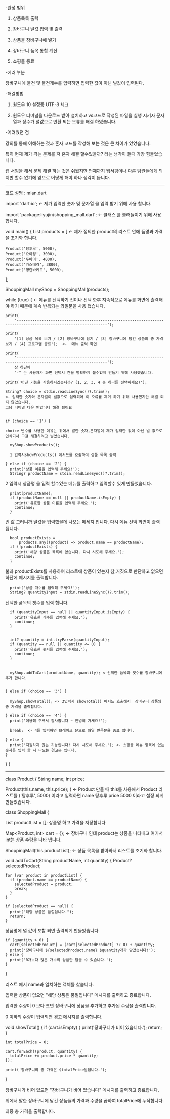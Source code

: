 -완성 범위

1. 상품목록 출력

 2. 장바구니 널값 입력 및 출력
 
 3. 상품을 장바구니에 넣기
 
 4. 장바구니 품목 통합 계산
 
 5. 쇼핑몰 종료


-에러 부분


   장바구니에 물건 및 물건개수를 입력하면 입력한 값이 아닌 널값이 입력된다.


-해결방법


1. 원도우 10 설정중 UTF-8 체크

2. 원도우 터미널을 다운로드 받아 설치하고 vs코드로 작성된 파일을 실행 시키자 문자열과 정수가 널값으로 반환 되는 오류를 해결 하였습니다.

 

-어려웠던 점


강의를 통해 이해하는 것과 혼자 코드를 작성해 보는 것은 큰 차이가 있었습니다. 

특히 현재 제가 격는 문제를 저 혼자 해결 할수있을까? 라는 생각이 들때 가장 힘들었습니다.

웹 서핑을 해서 문제 해결 하는 것은 쉬웠지만 언제까지 웹서핑이나 다른 팀원들에게 의지만 할수 없기에 앞으로 어떻게 해야 하나 생각이 듭니다.




-----------------------------------------------------------------------------------------------------------------------------------------

코드 설명 : mian.dart 

import 'dart:io'; <- 제가 입력한 숫자 및 문자열 을 입력 받기 위해 사용 합니다.

import 'package:liyujin/shopping_mall.dart'; <- 클래스 를 불러들이기 위해 사용 합니다.

void main() {
  List<Product> products = [ <- 제가 정의한 product의 리스트 안에 품명과 가격을 초기화 합니다.
  
    Product('탕후루', 5000),
    Product('요아정', 3000),
    Product('두바이', 4000),
    Product('카스테라', 3800),
    Product('명란바케트', 5000),
  ];

  ShoppingMall myShop = ShoppingMall(products);

  while (true) { <- 메뉴를 선택하기 전이나 선택 한후 지속적으로 메뉴를 화면에 출력해야 하기 때문에 계속 반복되는 와일문을 사용 했습니다.
  
    print(
        '--------------------------------------------------------------------------------------------------------------');
    
    print(
        '[1] 상품 목록 보기 / [2] 장바구니에 담기 / [3] 장바구니에 담긴 상품의 총 가격 보기 / [4] 프로그램 종료');  <-  메뉴 출력 화면
        
    print(
        '--------------------------------------------------------------------------------------------------------------'); 
        상 하단에 
        "-" 는 사용자가 화면 선택시 칸을 명확하게 볼수있게 만들기 위해 사용했습니다.     
        
    print('어떤 기능을 사용하시겠습니까? (1, 2, 3, 4 중 하나를 선택하세요)');
    
    String? choice = stdin.readLineSync()?.trim(); 
    <- 입력한 숫자와 문자열이 널값으로 입력되어 이 오류를 제거 하기 위해 사용했지만 해결 되지 않았습니다. 
    그냥 터미널 다운 받았더니 해결 됬어요  
    

    if (choice == '1') {

    choice 변수를 사용한 이유는 위에서 말한 숫자,문자열이 제가 입력한 값이 아닌 널 값으로 인식되서 그걸 해결하려고 넣었습니다.
    
      myShop.showProducts();
      
      1 입력시showProducts() 메서드를 호출하여 상품 목록 출력
      
    } else if (choice == '2') {
      print('상품 이름을 입력해 주세요!');
      String? productName = stdin.readLineSync()?.trim(); 

 2 입력시 상품명 을 입력 할수있는 메뉴를 출력하고  입력할수 있게 만들었습니다.
 
      print(productName);
      if (productName == null || productName.isEmpty) {
        print('유효한 상품 이름을 입력해 주세요.');
        continue;
      }
빈 값 그러니까 널값을 입력했을데 나오는 메세지 입니다.
      다시 메뉴 선택 화면이 출력 됩니다.
      
      bool productExists =
          products.any((product) => product.name == productName);
      if (!productExists) {
        print('해당 상품은 목록에 없습니다. 다시 시도해 주세요.');
        continue;
      }
      
불과 productExists를 사용하여 리스트에 상품이 있는지 참,거짓으로 판단하고 없으면 하단에 메시지를 출력합니다.


      print('상품 개수를 입력해 주세요!');
      String? quantityInput = stdin.readLineSync()?.trim();

선택한 품목의 갯수를 입력 합니다.
    
      if (quantityInput == null || quantityInput.isEmpty) {
        print('유효한 개수를 입력해 주세요.');
        continue;
      }

      
      int? quantity = int.tryParse(quantityInput);
      if (quantity == null || quantity <= 0) {
        print('유효한 숫자를 입력해 주세요.');
        continue;
      }


      myShop.addToCart(productName, quantity); <-선택한 품목과 갯수를 장바구니에 추가 합니다.

      
    } else if (choice == '3') {
    
      myShop.showTotal(); <- 3입력시 showTotal() 메서드 호출해서  장바구니 상품의 총 가격을 출력합니다.
      
    } else if (choice == '4') {
      print('이용해 주셔서 감사합니다 ~ 안녕히 가세요!');
      
      break;  <- 4를 입력하면 브레이크 문으로 와일 반목분을 종료 합니다.
      
    } else {
      print('지원하지 않는 기능입니다! 다시 시도해 주세요.'); <- 쇼핑몰 메뉴 항목에 없는 숫자를 입력 할 시 나오는 경고문 입니다.
    }
  }
}

--------------------------------------------------------------------------------------------------------------------------------------------------------------


class Product {
  String name;
  int price;

  Product(this.name, this.price);
} <- Product 만들 때 this를 사용해서 Product 리스트를 ('탕후루', 5000) 이라고 
      입력하면 name 탕후루 price 5000 이라고 설정 되게 만들었습니다.


class ShoppingMall {

  List<Product> productList = []; 상품명 하고 가격을 저장합니다
  
  Map<Product, int> cart = {}; <- 장바구니 인데 product는 상품을 나타내고  여기서 int는 상품 수량을 나타 냅니다.

  ShoppingMall(this.productList); <- 상품 목록을 받아와서 리스트를 조기화 합니다.


  void addToCart(String productName, int quantity) {
    Product? selectedProduct;


    for (var product in productList) {
      if (product.name == productName) {
        selectedProduct = product;
        break;
      }
    }

    if (selectedProduct == null) {
      print("해당 상품은 품절입니다.");
      return;
    }
    
상품명에 널 값이 포함 되면 출력되게 만들었습니다.

    if (quantity > 0) {
      cart[selectedProduct] = (cart[selectedProduct] ?? 0) + quantity;
      print('장바구니에 ${selectedProduct.name} $quantity개가 담겼습니다!');
    } else {
      print('0개보다 많은 개수의 상품만 담을 수 있습니다.');
    }
  }


리스트 에서 name과 일치하는  객체를 찾습니다.

입력한 상품이 없으면 "해당 상품은 품절입니다" 메시지를 출력하고 종료합니다.

입력한 수량이 0 보다 크면 장바구니에 상품을 추가하고 추가된 수량을 출력합니다.

0 이하의 수량이 입력되면 경고 메시지를 출력합니다.





  void showTotal() {
    if (cart.isEmpty) {
      print('장바구니가 비어 있습니다.');
      return;
    }

    int totalPrice = 0;

    cart.forEach((product, quantity) {
      totalPrice += product.price * quantity;
    });

    print('장바구니의 총 가격은 $totalPrice원입니다.');
  }


장바구니가 비어 있으면 "장바구니가 비어 있습니다" 메시지를 출력하고 종료합니다.

위에서 말한 장바구니에 담긴 상품들의 가격과 수량을 곱하여 totalPrice에 누적합니다.

최종 총 가격을 출력합니다.





